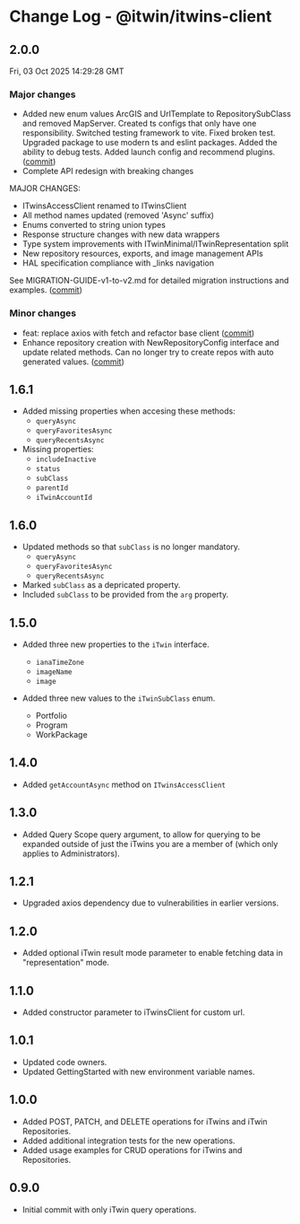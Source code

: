 # Change Log - @itwin/itwins-client

<!-- This log was last generated on Fri, 03 Oct 2025 14:29:28 GMT and should not be manually modified. -->

<!-- Start content -->

## 2.0.0

Fri, 03 Oct 2025 14:29:28 GMT

### Major changes

- Added new enum values ArcGIS and UrlTemplate to RepositorySubClass and removed MapServer. Created ts configs that only have one responsibility. Switched testing framework to vite. Fixed broken test. Upgraded package to use modern ts and eslint packages. Added the ability to debug tests. Added launch config and recommend plugins. ([commit](https://github.com/iTwin/itwins-client/commit/e0c9d3a803de62747c0841be6cbdad927297c955))
- Complete API redesign with breaking changes

MAJOR CHANGES:
- ITwinsAccessClient renamed to ITwinsClient
- All method names updated (removed 'Async' suffix)
- Enums converted to string union types
- Response structure changes with new data wrappers
- Type system improvements with ITwinMinimal/ITwinRepresentation split
- New repository resources, exports, and image management APIs
- HAL specification compliance with _links navigation

See MIGRATION-GUIDE-v1-to-v2.md for detailed migration instructions and examples. ([commit](https://github.com/iTwin/itwins-client/commit/9a0cfc6c8042af24a7d01469c0d0d443f72061bb))

### Minor changes

- feat: replace axios with fetch and refactor base client ([commit](https://github.com/iTwin/itwins-client/commit/fc631bdf145f6b7dba63254fb507ee1a8caa6f30))
- Enhance repository creation with NewRepositoryConfig interface and update related methods. Can no longer try to create repos with auto generated values. ([commit](https://github.com/iTwin/itwins-client/commit/539f769d2dc410acaca9c44652ec0cfbdfa759e4))

## 1.6.1

- Added missing properties when accesing these methods:
  - `queryAsync`
  - `queryFavoritesAsync`
  - `queryRecentsAsync`
- Missing properties:
  - `includeInactive`
  - `status`
  - `subClass`
  - `parentId`
  - `iTwinAccountId`

## 1.6.0

- Updated methods so that `subClass` is no longer mandatory.
  - `queryAsync`
  - `queryFavoritesAsync`
  - `queryRecentsAsync`
- Marked `subClass` as a depricated property.
- Included `subClass` to be provided from the `arg` property.

## 1.5.0

- Added three new properties to the `iTwin` interface.

  - `ianaTimeZone`
  - `imageName`
  - `image`

- Added three new values to the `iTwinSubClass` enum.
  - Portfolio
  - Program
  - WorkPackage

## 1.4.0

- Added `getAccountAsync` method on `ITwinsAccessClient`

## 1.3.0

- Added Query Scope query argument, to allow for querying to be expanded outside of just the iTwins you are a member of (which only applies to Administrators).

## 1.2.1

- Upgraded axios dependency due to vulnerabilities in earlier versions.

## 1.2.0

- Added optional iTwin result mode parameter to enable fetching data in "representation" mode.

## 1.1.0

- Added constructor parameter to iTwinsClient for custom url.

## 1.0.1

- Updated code owners.
- Updated GettingStarted with new environment variable names.

## 1.0.0

- Added POST, PATCH, and DELETE operations for iTwins and iTwin Repositories.
- Added additional integration tests for the new operations.
- Added usage examples for CRUD operations for iTwins and Repositories.

## 0.9.0

- Initial commit with only iTwin query operations.

